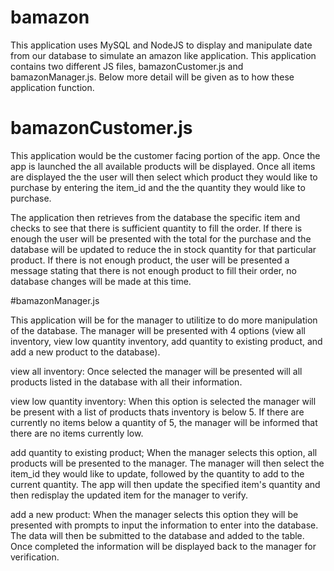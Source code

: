 # bamazon

This application uses MySQL and NodeJS to display and manipulate date from our database to simulate an amazon like application.  This application contains two different JS files, bamazonCustomer.js and bamazonManager.js.  Below more detail will be given as to how these application function.

# bamazonCustomer.js

This application would be the customer facing portion of the app.  Once the app is launched the all available products will be displayed.  Once all items are displayed the the user will then select which product they would like to purchase by entering the item_id and the the quantity they would like to purchase.  

The application then retrieves from the database the specific item and checks to see that there is sufficient quantity to fill the order.  If there is enough the user will be presented with the total for the purchase and the database will be updated to reduce the in stock quantity for that particular product.  If there is not enough product, the user will be presented a message stating that there is not enough product to fill their order, no database changes will be made at this time.

#bamazonManager.js

This application will be for the manager to utilitize to do more manipulation of the database.  The manager will be presented with 4 options (view all inventory, view low quantity inventory, add quantity to existing product, and add a new product to the database).

view all inventory:
Once selected the manager will be presented will all products listed in the database with all their information.

view low quantity inventory:
When this option is selected the manager will be present with a list of products thats inventory is below 5.  If there are currently no items below a quantity of 5, the manager will be informed that there are no items currently low.

add quantity to existing product;
When the manager selects this option, all products will be presented to the manager.  The manager will then select the item_id they would like to update, followed by the quantity to add to the current quantity.  The app will then update the specified item's quantity and then redisplay the updated item for the manager to verify.

add a new product:
When the manager selects this option they will be presented with prompts to input the information to enter into the database.  The data will then be submitted to the database and added to the table.  Once completed the information will be displayed back to the manager for verification.
